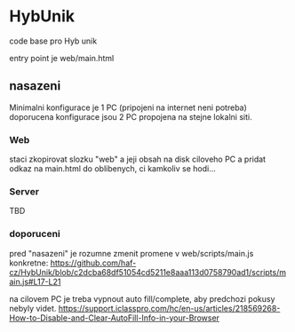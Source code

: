 # HybUnik
code base pro Hyb unik

entry point je web/main.html

## nasazeni

Minimalni konfigurace je 1 PC (pripojeni na internet neni potreba)
doporucena konfigurace jsou 2 PC propojena na stejne lokalni siti.

### Web

staci zkopirovat slozku "web" a jeji obsah na disk ciloveho PC a pridat odkaz na main.html do oblibenych, ci kamkoliv se hodi...

### Server

TBD

### doporuceni

pred "nasazeni" je rozumne zmenit promene v web/scripts/main.js konkretne: https://github.com/haf-cz/HybUnik/blob/c2dcba68df51054cd5211e8aaa113d0758790ad1/scripts/main.js#L17-L21


na cilovem PC je treba vypnout auto fill/complete, aby predchozi pokusy nebyly videt. https://support.iclasspro.com/hc/en-us/articles/218569268-How-to-Disable-and-Clear-AutoFill-Info-in-your-Browser
